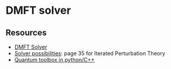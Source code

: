 # DMFT solver

## Resources
- [DMFT Solver](https://github.com/cometscome/DMFT_withJulia)
- [Solver possibilities](https://www.theorie.physik.uni-muenchen.de/activities/schools/archiv/asc_school_17/extramaterial/parcollet_slides_3.pdf): page 35 for Iterated Perturbation Theory
- [Quantum toolbox in python/C++](https://triqs.github.io/triqs/latest/)
